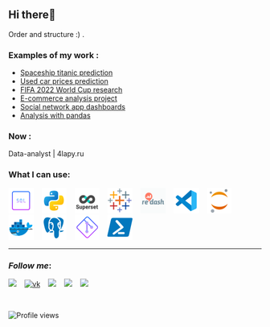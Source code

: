 ## Hi there👋


Order and structure :)
.

### Examples of my work :

* [Spaceship titanic prediction](https://github.com/avgalkov/collab-notebooks/blob/main/spaceship_titanic_second_pred.ipynb)&nbsp;&nbsp;&nbsp;
* [Used car prices prediction](https://github.com/avgalkov/collab-notebooks/blob/main/human_learning.ipynb)&nbsp;&nbsp;&nbsp;
* [FIFA 2022 World Cup research](https://github.com/avgalkov/Kaggle-research/blob/main/fifa-2022-world-cup-research.ipynb)&nbsp;&nbsp;&nbsp;
* [E-commerce analysis project](https://github.com/avgalkov/Analytic-projects/blob/main/E-commerce%20analysis%20project/E-commerse%20project.ipynb)&nbsp;&nbsp;&nbsp;
* [Social network app dashboards](https://github.com/avgalkov/Analytic-projects/tree/main/social%20app)&nbsp;&nbsp;&nbsp;
* [Analysis with pandas](https://github.com/avgalkov/Analytical-practice/tree/main/Pandas%20research)&nbsp;&nbsp;&nbsp;

### Now :

Data-analyst | 4lapy.ru

### What I can use:

![sql](https://github.com/avgalkov/avgalkov/blob/main/assets/sql.png)&nbsp;&nbsp;&nbsp;
![python](https://github.com/avgalkov/avgalkov/blob/main/assets/python.png)&nbsp;&nbsp;&nbsp;
![superset](https://github.com/avgalkov/avgalkov/blob/main/assets/superset.png)&nbsp;&nbsp;&nbsp;
![tableau](https://github.com/avgalkov/avgalkov/blob/main/assets/tableau.png)&nbsp;&nbsp;&nbsp;
![redash](https://github.com/avgalkov/avgalkov/blob/main/assets/redash.png)&nbsp;&nbsp;&nbsp;
![vsc](https://github.com/avgalkov/avgalkov/blob/main/assets/vsc.png)&nbsp;&nbsp;&nbsp;
![jupyter](https://github.com/avgalkov/avgalkov/blob/main/assets/jupyter.png)&nbsp;&nbsp;&nbsp;
![docker](https://github.com/avgalkov/avgalkov/blob/main/assets/docker.png)&nbsp;&nbsp;&nbsp;
![postgres](https://github.com/avgalkov/avgalkov/blob/main/assets/postgresql.png)&nbsp;&nbsp;&nbsp;
![git](https://github.com/avgalkov/avgalkov/blob/main/assets/git.png)&nbsp;&nbsp;&nbsp;
![powershell](https://github.com/avgalkov/avgalkov/blob/main/assets/powershell.png)

______________________
### *Follow me*:

[![](https://img.shields.io/badge/Telegram-<COLOR>?style=social&logo=telegram)](https://t.me/alexglkv)&nbsp;&nbsp;&nbsp;
[![vk](https://img.shields.io/badge/Vkontakte-<COLOR>?style=social&logo=vk)](https://vk.com/galkov91)&nbsp;&nbsp;&nbsp;
[![](https://img.shields.io/badge/Facebook-<COLOR>?style=social&logo=facebook)](https://www.facebook.com/)&nbsp;&nbsp;&nbsp;
[![](https://img.shields.io/badge/Stepik-<COLOR>?style=social&logo=appveyor)](https://stepik.org/users/537725888)&nbsp;&nbsp;&nbsp;
[![](https://img.shields.io/badge/Kaggle-<COLOR>?style=social&logo=kaggle)](https://www.kaggle.com/aleksandergalkov)&nbsp;&nbsp;&nbsp;

<br />


![Profile views](https://gpvc.arturio.dev/avgalkov)

